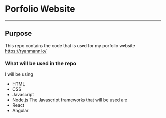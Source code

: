 # Porfolio Website
***
## Purpose
This repo contains the code that is used for my porfolio website https://ryanmann.io/

### What will be used in the repo
I will be using 
* HTML
* CSS
* Javascript
* Node.js
The Javascript frameworks that will be used are
* React
* Angular